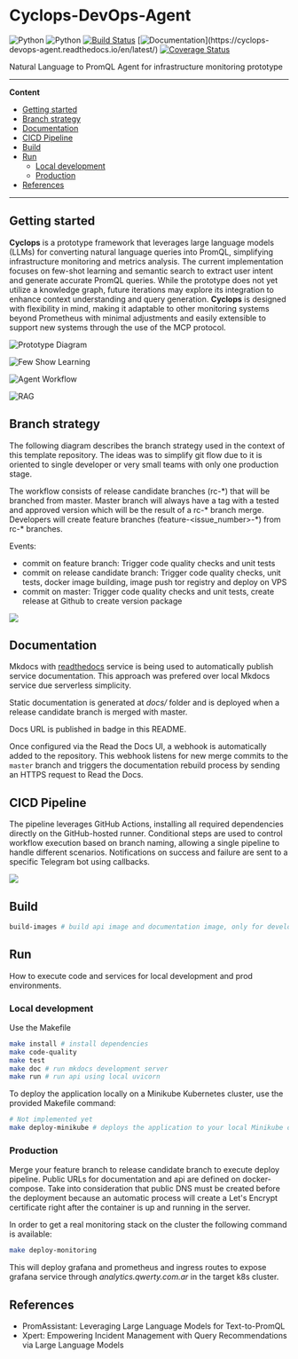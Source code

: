 # Cyclops-DevOps-Agent
![Python](https://img.shields.io/badge/python-v3.12.x-orange)
![Python](https://img.shields.io/badge/platform-linux-blue)
[![Build Status](https://github.com/joagonzalez/cyclops-devops-agent/actions/workflows/pipeline.yml/badge.svg)](https://github.com/joagonzalez/cyclops-devops-agent/actions/workflows/pipeline.yml)
[![Documentation](https://readthedocs.org/projects/cyclops-devops-agent/badge/?)](https://cyclops-devops-agent.readthedocs.io/en/latest/)
[![Coverage Status](https://coveralls.io/repos/github/joagonzalez/cyclops-devops-agent/badge.svg?branch=master)](https://coveralls.io/github/joagonzalez/cyclops-devops-agent?branch=master)

Natural Language to PromQL Agent for infrastructure monitoring prototype

---
**Content**
- [Getting started](#getting-started)
- [Branch strategy](#branch-strategy)
- [Documentation](#documentation)
- [CICD Pipeline ](#cicd-pipeline)
- [Build](#build)
- [Run](#run)
    - [Local development](#local-development)
    - [Production](#production)
- [References](#references)
---

## Getting started

**Cyclops** is a prototype framework that leverages large language models (LLMs) for converting natural language queries into PromQL, simplifying infrastructure monitoring and metrics analysis. The current implementation focuses on few-shot learning and semantic search to extract user intent and generate accurate PromQL queries. While the prototype does not yet utilize a knowledge graph, future iterations may explore its integration to enhance context understanding and query generation. **Cyclops** is designed with flexibility in mind, making it adaptable to other monitoring systems beyond Prometheus with minimal adjustments and easily extensible to support new systems through the use of the MCP protocol.

![Prototype Diagram](docs/project/hldd.png)

![Few Show Learning](docs/project/fewshot.png)

![Agent Workflow](docs/project/agent_workflow.png)

![RAG](docs/project/rag.png)

## Branch strategy
The following diagram describes the branch strategy used in the context of this template repository. The ideas was to simplify git flow due to it is oriented to single developer or very small teams with only one production stage.

The workflow consists of release candidate branches (rc-\*) that will be branched from master. Master branch will always have a tag with a tested and approved version which will be the result of a rc-\* branch merge. Developers will create feature branches (feature-<issue_number>-\*) from rc-\* branches.

Events:
- commit on feature branch: Trigger code quality checks and unit tests
- commit on release candidate branch: Trigger code quality checks, unit tests, docker image building, image push tor registry and deploy on VPS
- commit on master: Trigger code quality checks and unit tests, create release at Github to create version package

<img src="docs/pipelines/branch_strategy_python.png" />

## Documentation
Mkdocs with [readthedocs](https://readthedocs.org/) service is being used to automatically publish service documentation. This approach was prefered over local Mkdocs service due serverless simplicity.

Static documentation is generated at *docs/* folder and is deployed when a release candidate branch is merged with master.

Docs URL is published in badge in this README.

Once configured via the Read the Docs UI, a webhook is automatically added to the repository. This webhook listens for new merge commits to the `master` branch and triggers the documentation rebuild process by sending an HTTPS request to Read the Docs.

## CICD Pipeline
The pipeline leverages GitHub Actions, installing all required dependencies directly on the GitHub-hosted runner. Conditional steps are used to control workflow execution based on branch naming, allowing a single pipeline to handle different scenarios. Notifications on success and failure are sent to a specific Telegram bot using callbacks.

<img src="docs/pipelines/pipeline.png" />

## Build
```bash
build-images # build api image and documentation image, only for development
```

## Run
How to execute code and services for local development and prod environments.

### Local development
Use the Makefile
```bash
make install # install dependencies
make code-quality
make test
make doc # run mkdocs development server
make run # run api using local uvicorn
```

To deploy the application locally on a Minikube Kubernetes cluster, use the provided Makefile command:

```bash
# Not implemented yet
make deploy-minikube # deploys the application to your local Minikube cluster
```

### Production
Merge your feature branch to release candidate branch to execute deploy pipeline. Public URLs for documentation and api are defined on docker-compose. Take into consideration that public DNS must be created before the deployment because an automatic process will create a Let's Encrypt certificate right after the container is up and running in the server.

In order to get a real monitoring stack on the cluster the following command is available:

```bash
make deploy-monitoring
```

This will deploy grafana and prometheus and ingress routes to expose grafana service through *analytics.qwerty.com.ar* in the target k8s cluster.

## References
- PromAssistant: Leveraging Large Language Models for
Text-to-PromQL
- Xpert: Empowering Incident Management
with Query Recommendations via Large Language Models
